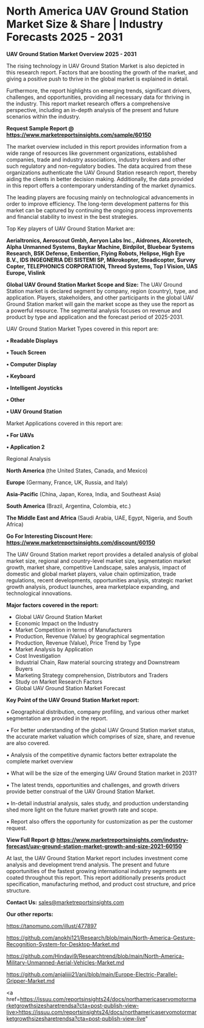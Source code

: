 # North America UAV Ground Station Market Size & Share | Industry Forecasts 2025 - 2031

<Strong> UAV Ground Station Market Overview 2025 - 2031</strong>

The rising technology in UAV Ground Station Market is also depicted in this research report. Factors that are boosting the growth of the market, and giving a positive push to thrive in the global market is explained in detail.

Furthermore, the report highlights on emerging trends, significant drivers, challenges, and opportunities, providing all necessary data for thriving in the industry. This report market research offers a comprehensive perspective, including an in-depth analysis of the present and future scenarios within the industry.

<strong>Request Sample Report @ <a href=https://www.marketreportsinsights.com/sample/60150>https://www.marketreportsinsights.com/sample/60150</a></strong>

The market overview included in this report provides information from a wide range of resources like government organizations, established companies, trade and industry associations, industry brokers and other such regulatory and non-regulatory bodies. The data acquired from these organizations authenticate the UAV Ground Station research report, thereby aiding the clients in better decision making. Additionally, the data provided in this report offers a contemporary understanding of the market dynamics.

The leading players are focusing mainly on technological advancements in order to improve efficiency. The long-term development patterns for this market can be captured by continuing the ongoing process improvements and financial stability to invest in the best strategies.

Top Key players of UAV Ground Station Market are:

<strong>Aerialtronics, Aeroscout Gmbh, Aeryon Labs Inc., Aidrones, Alcoretech, Alpha Unmanned Systems, Baykar Machine, Birdpilot, Bluebear Systems Research, BSK Defense, Embention, Flying Robots, Helipse, High Eye B.V., IDS INGEGNERIA DEI SISTEMI SP, Mikrokopter, Steadicopter, Survey Copter, TELEPHONICS CORPORATION, Threod Systems, Top I Vision, UAS Europe, Vislink</strong>

<strong><b>Global UAV Ground Station Market Scope and Size:</b></strong>
The UAV Ground Station market is declared segment by company, region (country), type, and application. Players, stakeholders, and other participants in the global UAV Ground Station market will gain the market scope as they use the report as a powerful resource. The segmental analysis focuses on revenue and product by type and application and the forecast period of 2025-2031.

UAV Ground Station Market Types covered in this report are:

<strong>• Readable Displays

• Touch Screen

• Computer Display

• Keyboard

• Intelligent Joysticks

• Other

• UAV Ground Station</strong>

Market Applications covered in this report are:

<strong>• For UAVs

• Application 2</strong> 

Regional Analysis

<strong>North America</strong> (the United States, Canada, and Mexico)

<strong>Europe</strong> (Germany, France, UK, Russia, and Italy)

<strong>Asia-Pacific</strong> (China, Japan, Korea, India, and Southeast Asia)

<strong>South America</strong> (Brazil, Argentina, Colombia, etc.)

<strong>The Middle East and Africa</strong> (Saudi Arabia, UAE, Egypt, Nigeria, and South Africa)

<strong>Go For Interesting Discount Here: <a href=https://www.marketreportsinsights.com/discount/60150>https://www.marketreportsinsights.com/discount/60150</a></strong>

The UAV Ground Station market report provides a detailed analysis of global market size, regional and country-level market size, segmentation market growth, market share, competitive Landscape, sales analysis, impact of domestic and global market players, value chain optimization, trade regulations, recent developments, opportunities analysis, strategic market growth analysis, product launches, area marketplace expanding, and technological innovations.

<strong><b>Major factors covered in the report:</b></strong>
<ul>
  <li>Global UAV Ground Station Market </li>
  <li>Economic Impact on the Industry</li>
  <li>Market Competition in terms of Manufacturers</li>
  <li>Production, Revenue (Value) by geographical segmentation</li>
  <li>Production, Revenue (Value), Price Trend by Type</li>
  <li>Market Analysis by Application</li>
  <li>Cost Investigation</li>
  <li>Industrial Chain, Raw material sourcing strategy and Downstream Buyers</li>
  <li>Marketing Strategy comprehension, Distributors and Traders</li>
  <li>Study on Market Research Factors</li>
  <li>Global UAV Ground Station Market Forecast</li>
</ul>

<strong><b>Key Point of the UAV Ground Station Market report:</b></strong>

• Geographical distribution, company profiling, and various other market segmentation are provided in the report.

• For better understanding of the global UAV Ground Station market status, the accurate market valuation which comprises of size, share, and revenue are also covered.

• Analysis of the competitive dynamic factors better extrapolate the complete market overview

• What will be the size of the emerging UAV Ground Station market in 2031?

• The latest trends, opportunities and challenges, and growth drivers provide better construal of the UAV Ground Station Market.

• In-detail industrial analysis, sales study, and production understanding shed more light on the future market growth rate and scope.

• Report also offers the opportunity for customization as per the customer request.

<strong><b>View Full Report @ <a href=https://www.marketreportsinsights.com/industry-forecast/uav-ground-station-market-growth-and-size-2021-60150>https://www.marketreportsinsights.com/industry-forecast/uav-ground-station-market-growth-and-size-2021-60150</a></b></strong>


At last, the UAV Ground Station Market report includes investment come analysis and development trend analysis. The present and future opportunities of the fastest growing international industry segments are coated throughout this report. This report additionally presents product specification, manufacturing method, and product cost structure, and price structure.

<strong>Contact Us:</strong>
sales@marketreportsinsights.com

<strong>Our other reports:</strong>

<a href=https://tanomuno.com/illust/477897>https://tanomuno.com/illust/477897</a>

<a href=https://github.com/anokhi121/Research/blob/main/North-America-Gesture-Recognition-System-for-Desktop-Market.md>https://github.com/anokhi121/Research/blob/main/North-America-Gesture-Recognition-System-for-Desktop-Market.md</a>

<a href=https://github.com/Hindavi9/Researchtrend/blob/main/North-America-Military-Unmanned-Aerial-Vehicles-Market.md>https://github.com/Hindavi9/Researchtrend/blob/main/North-America-Military-Unmanned-Aerial-Vehicles-Market.md</a>

<a href=https://github.com/anjaliiii21/ani/blob/main/Europe-Electric-Parallel-Gripper-Market.md>https://github.com/anjaliiii21/ani/blob/main/Europe-Electric-Parallel-Gripper-Market.md</a>

<a href=https://issuu.com/reportsinsights24/docs/northamericaservomotormarketgrowthsizesharetrendsa?cta=post-publish-view-live>https://issuu.com/reportsinsights24/docs/northamericaservomotormarketgrowthsizesharetrendsa?cta=post-publish-view-live</a>"
